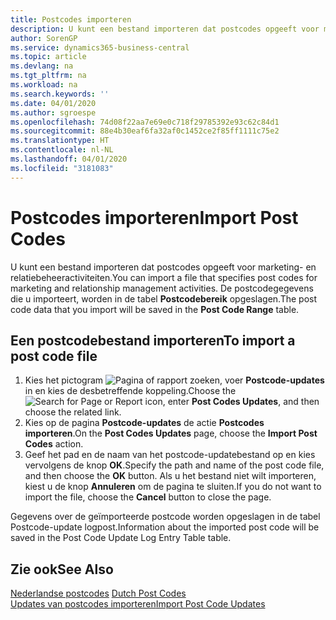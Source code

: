 ```yaml
---
title: Postcodes importeren
description: U kunt een bestand importeren dat postcodes opgeeft voor marketing- en relatiebeheeractiviteiten. De postcodegegevens die u importeert, worden in de tabel Postcodebereik opgeslagen.
author: SorenGP
ms.service: dynamics365-business-central
ms.topic: article
ms.devlang: na
ms.tgt_pltfrm: na
ms.workload: na
ms.search.keywords: ''
ms.date: 04/01/2020
ms.author: sgroespe
ms.openlocfilehash: 74d08f22aa7e69e0c718f29785392e93c62c84d1
ms.sourcegitcommit: 88e4b30eaf6fa32af0c1452ce2f85ff1111c75e2
ms.translationtype: HT
ms.contentlocale: nl-NL
ms.lasthandoff: 04/01/2020
ms.locfileid: "3181083"
---
```

# <a name="import-post-codes"></a><span data-ttu-id="c87ee-104">Postcodes importeren</span><span class="sxs-lookup"><span data-stu-id="c87ee-104">Import Post Codes</span></span>
<span data-ttu-id="c87ee-105">U kunt een bestand importeren dat postcodes opgeeft voor marketing- en relatiebeheeractiviteiten.</span><span class="sxs-lookup"><span data-stu-id="c87ee-105">You can import a file that specifies post codes for marketing and relationship management activities.</span></span> <span data-ttu-id="c87ee-106">De postcodegegevens die u importeert, worden in de tabel **Postcodebereik** opgeslagen.</span><span class="sxs-lookup"><span data-stu-id="c87ee-106">The post code data that you import will be saved in the **Post Code Range** table.</span></span>  

## <a name="to-import-a-post-code-file"></a><span data-ttu-id="c87ee-107">Een postcodebestand importeren</span><span class="sxs-lookup"><span data-stu-id="c87ee-107">To import a post code file</span></span>  

1.  <span data-ttu-id="c87ee-108">Kies het pictogram ![Pagina of rapport zoeken](../../media/ui-search/search_small.png "Pictogram Pagina of rapport zoeken"), voer **Postcode-updates** in en kies de desbetreffende koppeling.</span><span class="sxs-lookup"><span data-stu-id="c87ee-108">Choose the ![Search for Page or Report](../../media/ui-search/search_small.png "Search for Page or Report icon") icon, enter **Post Codes Updates**, and then choose the related link.</span></span>  
2.  <span data-ttu-id="c87ee-109">Kies op de pagina **Postcode-updates** de actie **Postcodes importeren**.</span><span class="sxs-lookup"><span data-stu-id="c87ee-109">On the **Post Codes Updates** page, choose the **Import Post Codes** action.</span></span>  
3.  <span data-ttu-id="c87ee-110">Geef het pad en de naam van het postcode-updatebestand op en kies vervolgens de knop **OK**.</span><span class="sxs-lookup"><span data-stu-id="c87ee-110">Specify the path and name of the post code file, and then choose the **OK** button.</span></span> <span data-ttu-id="c87ee-111">Als u het bestand niet wilt importeren, kiest u de knop **Annuleren** om de pagina te sluiten.</span><span class="sxs-lookup"><span data-stu-id="c87ee-111">If you do not want to import the file, choose the **Cancel** button to close the page.</span></span>  

<span data-ttu-id="c87ee-112">Gegevens over de geïmporteerde postcode worden opgeslagen in de tabel Postcode-update logpost.</span><span class="sxs-lookup"><span data-stu-id="c87ee-112">Information about the imported post code will be saved in the Post Code Update Log Entry Table table.</span></span>  

## <a name="see-also"></a><span data-ttu-id="c87ee-113">Zie ook</span><span class="sxs-lookup"><span data-stu-id="c87ee-113">See Also</span></span>  
 <span data-ttu-id="c87ee-114">[Nederlandse postcodes](dutch-post-codes.md) </span><span class="sxs-lookup"><span data-stu-id="c87ee-114">[Dutch Post Codes](dutch-post-codes.md) </span></span>  
 [<span data-ttu-id="c87ee-115">Updates van postcodes importeren</span><span class="sxs-lookup"><span data-stu-id="c87ee-115">Import Post Code Updates</span></span>](how-to-import-post-code-updates.md)
